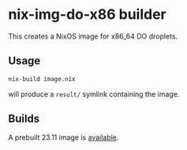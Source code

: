 # nix-img-do-x86 builder

This creates a NixOS image for x86_64 DO droplets.

## Usage

```bash
nix-build image.nix
```
will produce a `result/` symlink containing the image.

## Builds
A prebuilt 23.11 image is [available](https://cf-ipfs.com/ipfs/QmUtF6u4TDZCXVVrk16VDw5Ag2iHhrwVV27EJ461TGcWun?filename=nixos-23.11-x86_64.qcow2.gz).